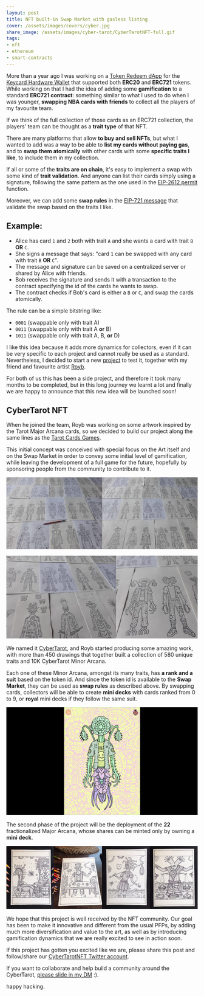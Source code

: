 ```yaml
---
layout: post
title: NFT built-in Swap Market with gasless listing
cover: /assets/images/covers/cyber.jpg
share_image: /assets/images/cyber-tarot/CyberTarotNFT-full.gif
tags:
- nft
- ethereum
- smart-contracts
---
```


More than a year ago I was working on a [Token Redeem dApp](https://github.com/status-im/keycard-redeem)
for the [Keycard Hardware Wallet](https://keycard.tech/) that supported both **ERC20** and **ERC721** tokens.
While working on that I had the idea of adding some **gamification** to a standard **ERC721 contract**:
something similar to what I used to do when I was younger, **swapping NBA cards with friends** to collect all the players of my favourite team.

If we think of the full collection of those cards as an ERC721 collection, the players' team can be thought as a **trait type** of
that NFT.

There are many platforms that allow **to buy and sell NFTs**, but what I wanted to add was a way to be able to **list my cards
without paying gas**, and to **swap them atomically** with other cards with some **specific traits I like**, to include them in my collection.

If all or some of the **traits are on chain**, it's easy to implement a swap with some kind of **trait validation**.
And anyone can list their cards simply using a signature,
following the same pattern as the one used in the [EIP-2612 permit](https://eips.ethereum.org/EIPS/eip-2612) function.

Moreover, we can add some **swap rules** in the [EIP-721 message](https://eips.ethereum.org/EIPS/eip-712) that validate
the swap based on the traits I like.

## Example:

* Alice has card `1` and `2` both with trait `A` and she wants a card with trait `B` **OR** `C`.
* She signs a message that says: "card `1` can be swapped with any card with trait `B` **OR** `C`".
* The message and signature can be saved on a centralized server or shared by Alice with friends.
* Bob receives the signature and sends it with a transaction to the contract specifying the id of the cards he wants to swap.
* The contract checks if Bob's card is either a `B` or `C`, and swap the cards atomically.

The rule can be a simple bitstring like:

* `0001` (swappable only with trait A)
* `0011` (swappable only with trait A **or** B)
* `1011` (swappable only with trait A, B, **or** D)

I like this idea because it adds more dynamics for collectors, even if it can be very specific to each project and cannot really be
used as a standard. Nevertheless, I decided to start a new [project](https://cybertarotnft.com) to test it,
together with my friend and favourite artist [Royb](https://twitter.com/ROYB_Art).

For both of us this has been a side project, and therefore it took many months to be completed,
but in this long journey we learnt a lot and finally we are happy to announce that this new idea will be launched soon!

## CyberTarot NFT

When he joined the team, Royb was working on some artwork inspired by the Tarot Major Arcana cards, so we decided to build our project along
the same lines as the [Tarot Cards Games](https://en.wikipedia.org/wiki/Tarot_card_games).

This initial concept was conceived with special focus on the Art itself and on the Swap Market in order to convey some initial level of gamification,
while leaving the development of a full game for the future,
hopefully by sponsoring people from the community to contribute to it.

![Cyber Tarot Drawings](/assets/images/cyber-tarot/cyber-tarot-2.jpg)

![Cyber Tarot Drawings](/assets/images/cyber-tarot/cyber-tarot-3.jpg)

We named it [CyberTarot](https://cybertarotnft.com), and Royb started producing some amazing work,
with more than 450 drawings that together built a collection of 580 unique traits and 10K
CyberTarot Minor Arcana.

Each one of these Minor Arcana, amongst its many traits, has **a rank and a suit** based on the token id.
And since the token id is available to the **Swap Market**,
they can be used as **swap rules** as described above.
By swapping cards, collectors will be able to create **mini decks** with cards ranked from 0 to 9,
or **royal** mini decks if they follow the same suit.

![Cyber Tarot Preview](/assets/images/cyber-tarot/CyberTarotNFT-full.gif)

The second phase of the project will be the deployment of the **22** fractionalized
Major Arcana, whose shares can be minted only by owning a **mini deck**.

![Cyber Tarot Drawings](/assets/images/cyber-tarot/cyber-tarot-1.jpg)

We hope that this project is well received by the NFT community.
Our goal has been to make it innovative and different from the usual PFPs,
by adding much more diversification and value to the art,
as well as by introducing gamification dynamics that we are really excited to see in action soon.

If this project has gotten you excited like we are,
please share this post and follow/share our [CyberTarotNFT Twitter account](https://twitter.com/CyberTarotNFT).

If you want to collaborate and help build a community around the CyberTarot, [please slide in my DM](https://twitter.com/gravityblast) :).

happy hacking.

